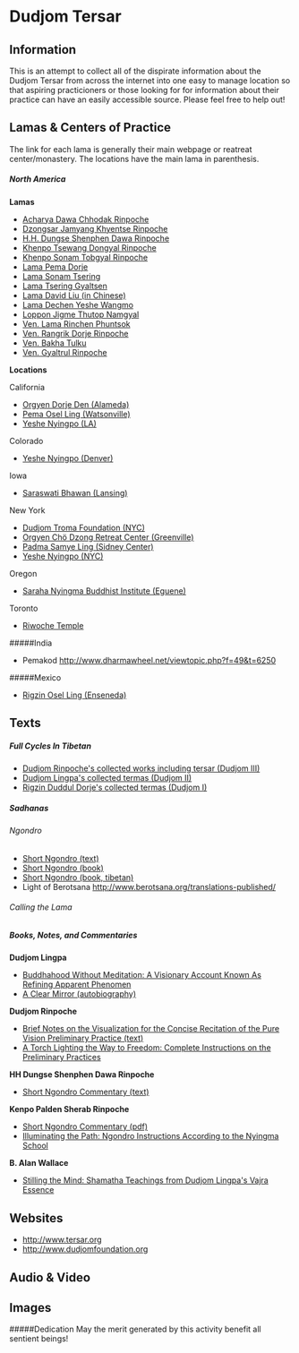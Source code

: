 # Dudjom Tersar

## Information

This is an attempt to collect all of the dispirate  information about the Dudjom Tersar from across the internet into one easy to manage location so that aspiring practicioners or those looking for for information about their practice can have an easily accessible source. Please feel free to help out!

## Lamas & Centers of Practice
The link for each lama is generally their main webpage or reatreat center/monastery. The locations have the main lama in parenthesis. 
##### North America
**Lamas**

- [Acharya Dawa Chhodak Rinpoche](http://www.saraswatibhawan.org/)
- [Dzongsar Jamyang Khyentse Rinpoche](http://www.khyentse.org) 
- [H.H. Dungse Shenphen Dawa Rinpoche](http://www.tersar.org)
- [Khenpo Tsewang Dongyal Rinpoche](http://www.padmasambhava.org)
- [Khenpo Sonam Tobgyal Rinpoche](http://www.riwoche.com/SonamRinpoche.html)
- [Lama Pema Dorje](http://sangchenpemachholing.org/)
- [Lama Sonam Tsering](http://www.vajrayana.org/)
- [Lama Tsering Gyaltsen](http://www.saraha.org/)
- [Lama David Liu (in Chinese)](http://www.clearlight.org/)
- [Lama Dechen Yeshe Wangmo](http://jnanasukha.org/connect)
- [Loppon Jigme Thutop Namgyal](http://lotusdharmagarden.org/Lotus_Dharma_Garden/About_Us.html) 
- [Ven. Lama Rinchen Phuntsok](http://www.dongakcholing.org/)
- [Ven. Rangrik Dorje Rinpoche](http://www.canadathromasangha.com/)
- [Ven. Bakha Tulku](http://www.vairotsana.org/our-teachers/)
- [Ven. Gyaltrul Rinpoche](http://www.tashicholing.org/Gyatrul.html)  

**Locations**

California

- [Orgyen Dorje Den (Alameda)](http://www.orgyendorjeden.org)
- [Pema Osel Ling (Watsonville)](http://www.vajrayana.org)
- [Yeshe Nyingpo (LA)](http://www.tersar.org/?page_id=1127)
 
Colorado

- [Yeshe Nyingpo (Denver)](http://www.tersar.org/?page_id=1204)

Iowa

- [Saraswati Bhawan (Lansing)](http://saraswatibhawan.org/)

New York

- [Dudjom Troma Foundation (NYC)](http://dudjomtroma.org/home.html)
- [Orgyen Chö Dzong Retreat Center (Greenville)](http://www.tersar.org/?page_id=858)
- [Padma Samye Ling (Sidney Center)](http://www.padmasambhava.org)
- [Yeshe Nyingpo (NYC)](http://www.tersar.org/?page_id=946)

Oregon

- [Saraha Nyingma Buddhist Institute (Eguene)](http://www.saraha.org/)

Toronto

- [Riwoche Temple](http://www.riwoche.com/TorontoTemple.html)




#####India
 - Pemakod <http://www.dharmawheel.net/viewtopic.php?f=49&t=6250>
 
#####Mexico

- [Rigzin Osel Ling (Enseneda)](http://saraswatibhawan.org/about-us-2/rigzin-osel-ling-mexico/)


## Texts

##### Full Cycles In Tibetan

- [Dudjom Rinpoche's collected works including tersar (Dudjom III)](http://tbrc.org/link?RID=W20869)
- [Dudjom Lingpa's collected termas (Dudjom II)](http://tbrc.org/link?RID=W28732)
- [Rigzin Duddul Dorje's collected termas (Dudjom I)](http://www.tbrc.org/#library_work_Object-W22123)



##### Sadhanas
###### Ngondro
- [Short Ngondro (text)](http://www.tersar.org/wp-content/uploads/2014/06/ShortNgondro.Original.pdf)
- [Short Ngondro (book)](http://www.padmasambhava.org/cart/catalog/product_info.php?products_id=175)
- [Short Ngondro (book, tibetan)](http://vimalatreasures.org/concise-dudjom-tersar-ngondro.aspx)
- Light of Berotsana <http://www.berotsana.org/translations-published/>

###### Calling the Lama

##### Books, Notes, and Commentaries
**Dudjom Lingpa**

- [Buddhahood Without Meditation: A Visionary Account Known As Refining Apparent Phenomen](http://www.amazon.com/Buddhahood-Without-Meditation-Visionary-Refining/dp/1881847330)
- [A Clear Mirror (autobiography)](http://www.amazon.com/gp/product/9627341673)

**Dudjom Rinpoche**

 - [Brief Notes on the Visualization for the Concise Recitation of the Pure Vision Preliminary Practice (text)](http://www.lotsawahouse.org/tibetan-masters/dudjom-rinpoche/dudjom-tersar-ngondro-notes)
 - [A Torch Lighting the Way to Freedom: Complete Instructions on the Preliminary Practices](http://www.amazon.com/Torch-Lighting-Way-Freedom-Instructions/dp/159030909X/)
 
**HH Dungse Shenphen Dawa Rinpoche**

- [Short Ngondro Commentary (text)](http://www.tersar.org/teachings-4/ngondro-teachings-may-2013/)
 
**Kenpo Palden Sherab Rinpoche**

- [Short Ngondro Commentary (pdf)](http://www.abuddhistlibrary.com/Buddhism/A%20-%20Tibetan%20Buddhism/Authors/Kenpo%20Palden%20Sherab%20Rinpoche/Commentary%20On%20Ngondro.pdf/Commentary.pdf)
- [Illuminating the Path: Ngondro Instructions According to the Nyingma School](http://www.padmasambhava.org/cart/catalog/product_info.php?products_id=105)


**B. Alan Wallace**

- [Stilling the Mind: Shamatha Teachings from Dudjom Lingpa's Vajra Essence](http://www.amazon.com/Stilling-Mind-Shamatha-Teachings-Lingpas/dp/0861716906/)


## Websites
- <http://www.tersar.org>
- <http://www.dudjomfoundation.org>

## Audio & Video

## Images



#####Dedication
May the merit generated by this activity benefit all sentient beings!